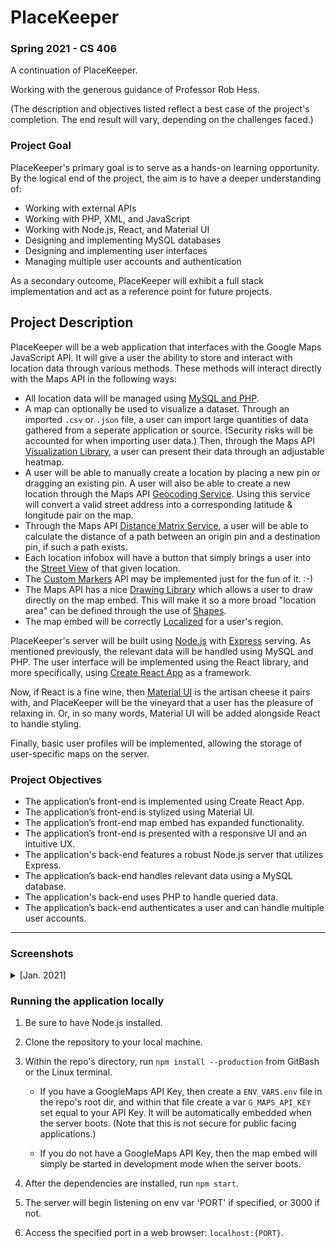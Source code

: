 # PlaceKeeper

### Spring 2021 - CS 406
A continuation of PlaceKeeper.

Working with the generous guidance of Professor Rob Hess.

(The description and objectives listed reflect a best case of the project's completion. The end result will vary, depending on the challenges faced.)

### Project Goal
PlaceKeeper's primary goal is to serve as a hands-on learning opportunity. By the logical end of the project, the aim is to have a deeper understanding of:
* Working with external APIs
* Working with PHP, XML, and JavaScript
* Working with Node.js, React, and Material UI
* Designing and implementing MySQL databases
* Designing and implementing user interfaces
* Managing multiple user accounts and authentication

As a secondary outcome, PlaceKeeper will exhibit a full stack implementation and act as a reference point for future projects.

## Project Description
PlaceKeeper will be a web application that interfaces with the Google Maps JavaScript API. It will give a user the ability to store and interact with location data through various methods. These methods will interact directly with the Maps API in the following ways:
* All location data will be managed using [MySQL and PHP](https://developers.google.com/maps/documentation/javascript/mysql-to-maps).
* A map can optionally be used to visualize a dataset. Through an imported `.csv` or `.json` file, a user can import large quantities of data gathered from a seperate application or source. (Security risks will be accounted for when importing user data.) Then, through the Maps API [Visualization Library](https://developers.google.com/maps/documentation/javascript/visualization), a user can present their data through an adjustable heatmap.  
* A user will be able to manually create a location by placing a new pin or dragging an existing pin. A user will also be able to create a new location through the Maps API [Geocoding Service](https://developers.google.com/maps/documentation/javascript/geocoding). Using this service will convert a valid street address into a corresponding latitude & longitude pair on the map.
* Through the Maps API [Distance Matrix Service](https://developers.google.com/maps/documentation/javascript/distancematrix), a user will be able to calculate the distance of a path between an origin pin and a destination pin, if such a path exists.
* Each location infobox will have a button that simply brings a user into the [Street View](https://developers.google.com/maps/documentation/javascript/streetview) of that given location.
* The [Custom Markers](https://developers.google.com/maps/documentation/javascript/custom-markers) API may be implemented just for the fun of it. :-)
* The Maps API has a nice [Drawing Library](https://developers.google.com/maps/documentation/javascript/drawinglayer) which allows a user to draw directly on the map embed. This will make it so a more broad "location area" can be defined through the use of [Shapes](https://developers.google.com/maps/documentation/javascript/shapes).
* The map embed will be correctly [Localized](https://developers.google.com/maps/documentation/javascript/localization) for a user's region.

PlaceKeeper's server will be built using [Node.js](https://nodejs.org/) with [Express](https://www.npmjs.com/package/express) serving. As mentioned previously, the relevant data will be handled using MySQL and PHP. The user interface will be implemented using the React library, and more specifically, using [Create React App](https://create-react-app.dev/) as a framework.

Now, if React is a fine wine, then [Material UI](https://material-ui.com/) is the artisan cheese it pairs with, and PlaceKeeper will be the vineyard that a user has the pleasure of relaxing in. Or, in so many words, Material UI will be added alongside React to handle styling.

Finally, basic user profiles will be implemented, allowing the storage of user-specific maps on the server.

### Project Objectives
* The application’s front-end is implemented using Create React App.
* The application’s front-end is stylized using Material UI.
* The application’s front-end map embed has expanded functionality.
* The application’s front-end is presented with a responsive UI and an intuitive UX.
* The application's back-end features a robust Node.js server that utilizes Express.
* The application’s back-end handles relevant data using a MySQL database.
* The application's back-end uses PHP to handle queried data.
* The application’s back-end authenticates a user and can handle multiple user accounts.

---

### Screenshots

<details><summary>[Jan. 2021]</summary>

#### Site homepage
<details><summary>[Image]</summary>

   ![Site homepage](/public/img/screenshots/screenshot_site-main.png)

</details>

#### Creating a new pin
<details><summary>[Image]</summary>

   ![Creating a new pin](/public/img/screenshots/screenshot_site-newpin.png)

</details>

#### Import modal
<details><summary>[Image]</summary>

   ![Import modal](/public/img/screenshots/screenshot_site-importmodal.png)

</details>

#### A map with multiple pins
<details><summary>[Image]</summary>

   ![A map with multiple pins](/public/img/screenshots/screenshot_site-multi-pins.png)

</details>

#### An example of the search function
<details><summary>[Image]</summary>

   ![An example of the search function](/public/img/screenshots/screenshot_site-filter.png)

</details>

#### Save modal
<details><summary>[Image]</summary>

   ![Save modal](/public/img/screenshots/screenshot_site-savemodal.png)

</details>

</details>

### Running the application locally

1. Be sure to have Node.js installed.

2. Clone the repository to your local machine.

3. Within the repo's directory, run `npm install --production` from GitBash or the Linux terminal.

    * If you have a GoogleMaps API Key, then create a `ENV_VARS.env` file in the repo's root dir, and within that file create a var `G_MAPS_API_KEY` set equal to your API Key. It will be automatically embedded when the server boots. (Note that this is not secure for public facing applications.)

    * If you do not have a GoogleMaps API Key, then the map embed will simply be started in development mode when the server boots.

4. After the dependencies are installed, run `npm start`.

5. The server will begin listening on env var 'PORT' if specified, or 3000 if not.

6. Access the specified port in a web browser: `localhost:{PORT}`.
